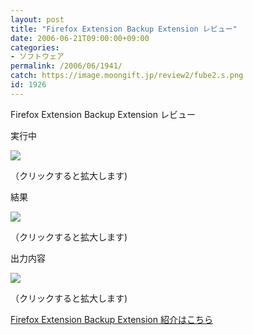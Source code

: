 ```yaml
---
layout: post
title: "Firefox Extension Backup Extension レビュー"
date: 2006-06-21T09:00:00+09:00
categories:
- ソフトウェア
permalink: /2006/06/1941/
catch: https://image.moongift.jp/review2/fube2.s.png
id: 1926
---
```

Firefox Extension Backup Extension レビュー  
<!--more-->

実行中

  

[![](https://image.moongift.jp/review2/fube1.s.png)](https://image.moongift.jp/review2/fube1.png)  
  
（クリックすると拡大します)

  

結果

  

[![](https://image.moongift.jp/review2/fube2.s.png)](https://image.moongift.jp/review2/fube2.png)  
  
（クリックすると拡大します)

  

出力内容

  

[![](https://image.moongift.jp/review2/fube3.s.png)](https://image.moongift.jp/review2/fube3.png)  
  
（クリックすると拡大します)

  

[Firefox Extension Backup Extension 紹介はこちら](http://fw.moongift.jp/intro/i-1933.html)

